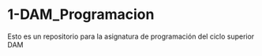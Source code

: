 # 1-DAM_Programacion
Esto es un repositorio para la asignatura de programación del ciclo superior DAM 
